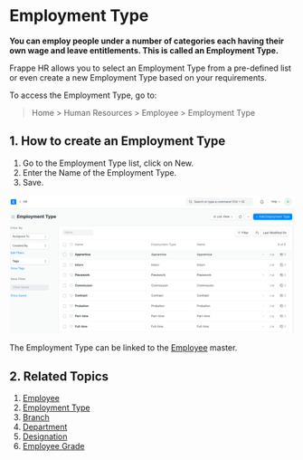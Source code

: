 
# Employment Type



**You can employ people under a number of categories each having their own wage and leave entitlements. This is called an Employment Type.**

Frappe HR allows you to select an Employment Type from a pre-defined list or even create a new Employment Type based on your requirements.

To access the Employment Type, go to:


> Home > Human Resources > Employee > Employment Type
> 
> 

## 1. How to create an Employment Type

1. Go to the Employment Type list, click on New.
2. Enter the Name of the Employment Type.
3. Save.

![Employment Type](/files/employment-type.png)

The Employment Type can be linked to the [Employee](/docs/en/human-resources/employee) master.

## 2. Related Topics

1. [Employee](/docs/en/human-resources/employee)
2. [Employment Type](/docs/en/human-resources/employment-type)
3. [Branch](/docs/en/human-resources/branch)
4. [Department](/docs/en/human-resources/department)
5. [Designation](/docs/en/human-resources/designation)
6. [Employee Grade](/docs/en/human-resources/employee-grade)



